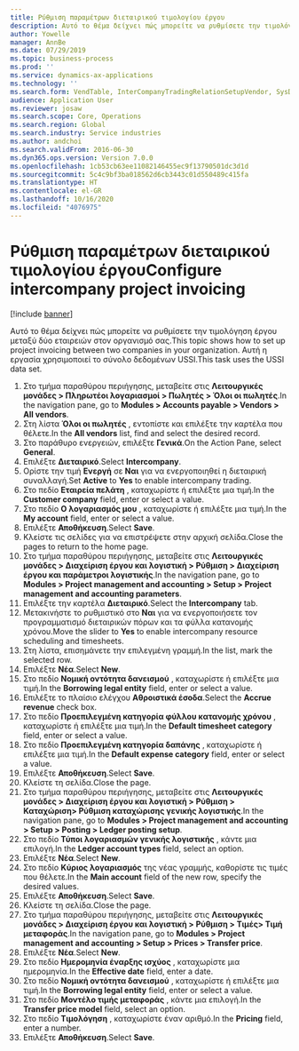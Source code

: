 ```yaml
---
title: Ρύθμιση παραμέτρων διεταιρικού τιμολογίου έργου
description: Αυτό το θέμα δείχνει πώς μπορείτε να ρυθμίσετε την τιμολόγηση έργου μεταξύ δύο εταιρειών στον οργανισμό σας.
author: Yowelle
manager: AnnBe
ms.date: 07/29/2019
ms.topic: business-process
ms.prod: ''
ms.service: dynamics-ax-applications
ms.technology: ''
ms.search.form: VendTable, InterCompanyTradingRelationSetupVendor, SysDataAreaSelectLookup, ProjParameters, ProjPosting, ProjTransferPrice
audience: Application User
ms.reviewer: josaw
ms.search.scope: Core, Operations
ms.search.region: Global
ms.search.industry: Service industries
ms.author: andchoi
ms.search.validFrom: 2016-06-30
ms.dyn365.ops.version: Version 7.0.0
ms.openlocfilehash: 1cb53cb63ee11082146455ec9f13790501dc3d1d
ms.sourcegitcommit: 5c4c9bf3ba018562d6cb3443c01d550489c415fa
ms.translationtype: HT
ms.contentlocale: el-GR
ms.lasthandoff: 10/16/2020
ms.locfileid: "4076975"
---
```

# <a name="configure-intercompany-project-invoicing"></a><span data-ttu-id="1a789-103">Ρύθμιση παραμέτρων διεταιρικού τιμολογίου έργου</span><span class="sxs-lookup"><span data-stu-id="1a789-103">Configure intercompany project invoicing</span></span>

[!include [banner](../../includes/banner.md)]

<span data-ttu-id="1a789-104">Αυτό το θέμα δείχνει πώς μπορείτε να ρυθμίσετε την τιμολόγηση έργου μεταξύ δύο εταιρειών στον οργανισμό σας.</span><span class="sxs-lookup"><span data-stu-id="1a789-104">This topic shows how to set up project invoicing between two companies in your organization.</span></span> <span data-ttu-id="1a789-105">Αυτή η εργασία χρησιμοποιεί το σύνολο δεδομένων USSI.</span><span class="sxs-lookup"><span data-stu-id="1a789-105">This task uses the USSI data set.</span></span>

1. <span data-ttu-id="1a789-106">Στο τμήμα παραθύρου περιήγησης, μεταβείτε στις **Λειτουργικές μονάδες > Πληρωτέοι λογαριασμοί > Πωλητές > Όλοι οι πωλητές**.</span><span class="sxs-lookup"><span data-stu-id="1a789-106">In the navigation pane, go to **Modules > Accounts payable > Vendors > All vendors**.</span></span>
2. <span data-ttu-id="1a789-107">Στη λίστα **Όλοι οι πωλητές** , εντοπίστε και επιλέξτε την καρτέλα που θέλετε.</span><span class="sxs-lookup"><span data-stu-id="1a789-107">In the **All vendors** list, find and select the desired record.</span></span>
3. <span data-ttu-id="1a789-108">Στο παράθυρο ενεργειών, επιλέξτε **Γενικά**.</span><span class="sxs-lookup"><span data-stu-id="1a789-108">On the Action Pane, select **General**.</span></span>
4. <span data-ttu-id="1a789-109">Επιλέξτε **Διεταιρικό**.</span><span class="sxs-lookup"><span data-stu-id="1a789-109">Select **Intercompany**.</span></span>
5. <span data-ttu-id="1a789-110">Ορίστε την τιμή **Ενεργή** σε **Ναι** για να ενεργοποιηθεί η διεταιρική συναλλαγή.</span><span class="sxs-lookup"><span data-stu-id="1a789-110">Set **Active** to **Yes** to enable intercompany trading.</span></span>
6. <span data-ttu-id="1a789-111">Στο πεδίο **Εταιρεία πελάτη** , καταχωρίστε ή επιλέξτε μια τιμή.</span><span class="sxs-lookup"><span data-stu-id="1a789-111">In the **Customer company** field, enter or select a value.</span></span>
7. <span data-ttu-id="1a789-112">Στο πεδίο **Ο λογαριασμός μου** , καταχωρίστε ή επιλέξτε μια τιμή.</span><span class="sxs-lookup"><span data-stu-id="1a789-112">In the **My account** field, enter or select a value.</span></span>
8. <span data-ttu-id="1a789-113">Επιλέξτε **Αποθήκευση**.</span><span class="sxs-lookup"><span data-stu-id="1a789-113">Select **Save**.</span></span>
9. <span data-ttu-id="1a789-114">Κλείστε τις σελίδες για να επιστρέψετε στην αρχική σελίδα.</span><span class="sxs-lookup"><span data-stu-id="1a789-114">Close the pages to return to the home page.</span></span>
10. <span data-ttu-id="1a789-115">Στο τμήμα παραθύρου περιήγησης, μεταβείτε στις **Λειτουργικές μονάδες > Διαχείριση έργου και λογιστική > Ρύθμιση > Διαχείριση έργου και παράμετροι λογιστικής**.</span><span class="sxs-lookup"><span data-stu-id="1a789-115">In the navigation pane, go to **Modules > Project management and accounting > Setup > Project management and accounting parameters**.</span></span>
11. <span data-ttu-id="1a789-116">Επιλέξτε την καρτέλα **Διεταιρικό**.</span><span class="sxs-lookup"><span data-stu-id="1a789-116">Select the **Intercompany** tab.</span></span>
12. <span data-ttu-id="1a789-117">Μετακινήστε το ρυθμιστικό στο **Ναι** για να ενεργοποιήσετε τον προγραμματισμό διεταιρικών πόρων και τα φύλλα κατανομής χρόνου.</span><span class="sxs-lookup"><span data-stu-id="1a789-117">Move the slider to **Yes** to enable intercompany resource scheduling and timesheets.</span></span>
13. <span data-ttu-id="1a789-118">Στη λίστα, επισημάνετε την επιλεγμένη γραμμή.</span><span class="sxs-lookup"><span data-stu-id="1a789-118">In the list, mark the selected row.</span></span>
14. <span data-ttu-id="1a789-119">Επιλέξτε **Νέα**.</span><span class="sxs-lookup"><span data-stu-id="1a789-119">Select **New**.</span></span>
15. <span data-ttu-id="1a789-120">Στο πεδίο **Νομική οντότητα δανεισμού** , καταχωρίστε ή επιλέξτε μια τιμή.</span><span class="sxs-lookup"><span data-stu-id="1a789-120">In the **Borrowing legal entity** field, enter or select a value.</span></span>
16. <span data-ttu-id="1a789-121">Επιλέξτε το πλαίσιο ελέγχου **Αθροιστικά έσοδα**.</span><span class="sxs-lookup"><span data-stu-id="1a789-121">Select the **Accrue revenue** check box.</span></span>
17. <span data-ttu-id="1a789-122">Στο πεδίο **Προεπιλεγμένη κατηγορία φύλλου κατανομής χρόνου** , καταχωρίστε ή επιλέξτε μια τιμή.</span><span class="sxs-lookup"><span data-stu-id="1a789-122">In the **Default timesheet category** field, enter or select a value.</span></span>
18. <span data-ttu-id="1a789-123">Στο πεδίο **Προεπιλεγμένη κατηγορία δαπάνης** , καταχωρίστε ή επιλέξτε μια τιμή.</span><span class="sxs-lookup"><span data-stu-id="1a789-123">In the **Default expense category** field, enter or select a value.</span></span>
19. <span data-ttu-id="1a789-124">Επιλέξτε **Αποθήκευση**.</span><span class="sxs-lookup"><span data-stu-id="1a789-124">Select **Save**.</span></span>
20. <span data-ttu-id="1a789-125">Κλείστε τη σελίδα.</span><span class="sxs-lookup"><span data-stu-id="1a789-125">Close the page.</span></span>
21. <span data-ttu-id="1a789-126">Στο τμήμα παραθύρου περιήγησης, μεταβείτε στις **Λειτουργικές μονάδες > Διαχείριση έργου και λογιστική > Ρύθμιση > Καταχώριση> Ρύθμιση καταχώρισης γενικής λογιστικής**.</span><span class="sxs-lookup"><span data-stu-id="1a789-126">In the navigation pane, go to **Modules > Project management and accounting > Setup > Posting > Ledger posting setup**.</span></span>
22. <span data-ttu-id="1a789-127">Στο πεδίο **Τύποι λογαριασμών γενικής λογιστικής** , κάντε μια επιλογή.</span><span class="sxs-lookup"><span data-stu-id="1a789-127">In the **Ledger account types** field, select an option.</span></span>
23. <span data-ttu-id="1a789-128">Επιλέξτε **Νέα**.</span><span class="sxs-lookup"><span data-stu-id="1a789-128">Select **New**.</span></span>
24. <span data-ttu-id="1a789-129">Στο πεδίο **Κύριος λογαριασμός** της νέας γραμμής, καθορίστε τις τιμές που θέλετε.</span><span class="sxs-lookup"><span data-stu-id="1a789-129">In the **Main account** field of the new row, specify the desired values.</span></span>
25. <span data-ttu-id="1a789-130">Επιλέξτε **Αποθήκευση**.</span><span class="sxs-lookup"><span data-stu-id="1a789-130">Select **Save**.</span></span>
26. <span data-ttu-id="1a789-131">Κλείστε τη σελίδα.</span><span class="sxs-lookup"><span data-stu-id="1a789-131">Close the page.</span></span>
27. <span data-ttu-id="1a789-132">Στο τμήμα παραθύρου περιήγησης, μεταβείτε στις **Λειτουργικές μονάδες > Διαχείριση έργου και λογιστική > Ρύθμιση > Τιμές> Τιμή μεταφοράς**.</span><span class="sxs-lookup"><span data-stu-id="1a789-132">In the navigation pane, go to **Modules > Project management and accounting > Setup > Prices > Transfer price**.</span></span>
28. <span data-ttu-id="1a789-133">Επιλέξτε **Νέα**.</span><span class="sxs-lookup"><span data-stu-id="1a789-133">Select **New**.</span></span>
29. <span data-ttu-id="1a789-134">Στο πεδίο **Ημερομηνία έναρξης ισχύος** , καταχωρίστε μια ημερομηνία.</span><span class="sxs-lookup"><span data-stu-id="1a789-134">In the **Effective date** field, enter a date.</span></span>
30. <span data-ttu-id="1a789-135">Στο πεδίο **Νομική οντότητα δανεισμού** , καταχωρίστε ή επιλέξτε μια τιμή.</span><span class="sxs-lookup"><span data-stu-id="1a789-135">In the **Borrowing legal entity** field, enter or select a value.</span></span>
31. <span data-ttu-id="1a789-136">Στο πεδίο **Μοντέλο τιμής μεταφοράς** , κάντε μια επιλογή.</span><span class="sxs-lookup"><span data-stu-id="1a789-136">In the **Transfer price model** field, select an option.</span></span>
32. <span data-ttu-id="1a789-137">Στο πεδίο **Τιμολόγηση** , καταχωρίστε έναν αριθμό.</span><span class="sxs-lookup"><span data-stu-id="1a789-137">In the **Pricing** field, enter a number.</span></span>
33. <span data-ttu-id="1a789-138">Επιλέξτε **Αποθήκευση**.</span><span class="sxs-lookup"><span data-stu-id="1a789-138">Select **Save**.</span></span>

